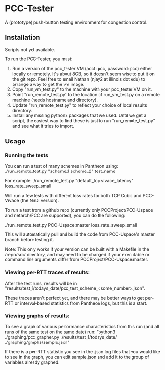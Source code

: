 # PCC-Tester

A (prototype) push-button testing environment for congestion control.

## Installation

Scripts not yet available.

To run the PCC-Tester, you must:
1. Run a version of the pcc_tester VM (acct: pcc, password: pcc) either locally or remotely. It's about 8GB, so it
doesn't seem wise to put it on the git repo. Feel free to email Nathan (njay2 at illinois dot edu) to arrange a way to
get the vm image.
2. Copy "run_vm_test.py" to the machine with your pcc_tester VM on it.
3. Point "run_remote_test.py" to the location of run_vm_test.py on a remote machine (needs hostname and directory).
4. Update "run_remote_test.py" to reflect your choice of local results directory.
5. Install any missing python3 packages that we used. Until we get a script, the easiest way to find these is just to
run "run_remote_test.py" and see what it tries to import.

## Usage

### Running the tests
You can run a test of many schemes in Pantheon using:
./run_remote_test.py "scheme_1 scheme_2" test_name

For example:
./run_remote_test.py "default_tcp vivace_latency" loss_rate_sweep_small

Will run a few tests with different loss rates for both TCP Cubic and PCC-Vivace (the NSDI version).

To run a test from a github repo (currently only PCCProject/PCC-Uspace and netarch/PCC are supported), you can do the
following:

./run_remote_test.py PCC-Uspace:master loss_rate_sweep_small

This will automatically pull and build the code from PCC-Uspace's master branch before testing it.

Note: This only works if your version can be built with a Makefile in the /repo/src/ directory, and may need to be
changed if your executable or command line arguments differ from PCCProject/PCC-Uspace:master.

### Viewing per-RTT traces of results:
After the test runs, results will be in "results/test_1/todays_date/pcc_test_scheme_<some_number>.json".

These traces aren't perfect yet, and there may be better ways to get per-RTT or interval-based statistics from Pantheon
logs, but this is a start.

### Viewing graphs of results:
To see a graph of various performance characteristics from this run (and all runs of the same test on the same date) run:
"python3 ./graphing/pcc_grapher.py ./results/test_1/todays_date/ ./graphing/graphs/sample.json"

If there is a per-RTT statistic you see in the .json log files that you would like to see in the graph, you can edit
sample.json and add it to the group of variables already graphed.

